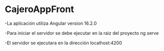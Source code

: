 # CajeroAppFront
-La aplicación utiliza Angular version 16.2.0

-Para iniciar el servidor se debe ejecutar en la raiz del proyecto ng serve

-El servidor se ejecutara en la dirección localhost:4200
